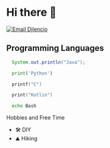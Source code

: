 <!--
TODO:
- icone linguaggi di programmazione
-
-->
# Hi there 👋

[![Email Djlencio](https://img.shields.io/static/v1?label=email&message=lencio97@gmail.com&color=brightgreen)](mailto:lencio97@gmail.com)
## Programming Languages
```Java
  System.out.println("Java");
```
```Python
  print('Python')
```
```C
  printf("C")
```
```Kotlin
  print("Kotlin")
```
```Bash
  echo Bash
```
Hobbies and Free Time
- 🛠 DIY
- ⛰ Hiking

<!-- 
**Djlencio/Djlencio** is a ✨ _special_ ✨ repository because its `README.md` (this file) appears on your GitHub profile.

Here are some ideas to get you started:

- 🔭 I’m currently working on ...
- 🌱 I’m currently learning ...
- 👯 I’m looking to collaborate on ...
- 🤔 I’m looking for help with ...
- 💬 Ask me about ...
- 📫 How to reach me: ...
- 😄 Pronouns: ...
- ⚡ Fun fact: ...
-->
